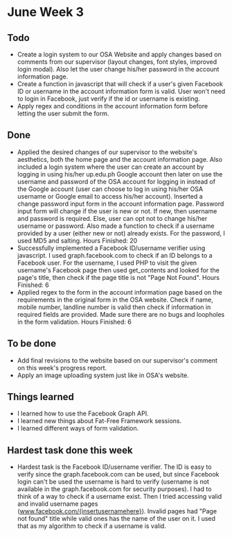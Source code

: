 # June Week 3

## Todo

- Create a login system to our OSA Website and apply changes based on comments from our supervisor (layout changes, font styles, improved login modal). Also let the user change his/her password in the account information page.
- Create a function in javascript that will check if a user's given Facebook ID or username in the account information form is valid. User won't need to login in Facebook, just verify if the id or username is existing.
- Apply regex and conditions in the account information form before letting the user submit the form.

## Done

- Applied the desired changes of our supervisor to the website's aesthetics, both the home page and the account information page. Also included a login system where the user can create an account by logging in using his/her up.edu.ph Google account then later on use the username and password of the OSA account for logging in instead of the Google account (user can choose to log in using his/her OSA username or Google email to access his/her account). Inserted a change password input form in the account information page. Password input form will change if the user is new or not. If new, then username and password is required. Else, user can opt not to change his/her username or password. Also made a function to check if a username provided by a user (either new or not) already exists. For the password, I used MD5 and salting. Hours Finished: 20
- Successfully implemented a Facebook ID/username verifier using javascript. I used graph.facebook.com to check if an ID belongs to a Facebook user. For the username, I used PHP to visit the given username's Facebook page then used get_contents and looked for the page's title, then check if the page title is not "Page Not Found". Hours Finished: 6
- Applied regex to the form in the account information page based on the requirements in the original form in the OSA website. Check if name, mobile number, landline number is valid then check if information in required fields are provided. Made sure there are no bugs and loopholes in the form validation. Hours Finished: 6

## To be done

- Add final revisions to the website based on our supervisor's comment on this week's progress report.
- Apply an image uploading system just like in OSA's website.

## Things learned

- I learned how to use the Facebook Graph API.
- I learned new things about Fat-Free Framework sessions.
- I learned different ways of form validation.

## Hardest task done this week

- Hardest task is the Facebook ID/username verifier. The ID is easy to verify since the graph.facebook.com can be used, but since Facebook login can't be used the username is hard to verify (username is not available in the graph.facebook.com for security purposes). I had to think of a way to check if a username exist. Then I tried accessing valid and invalid username pages (www.facebook.com/{insertusernamehere}). Invalid pages had "Page not found" title while valid ones has the name of the user on it. I used that as my algorithm to check if a username is valid. 